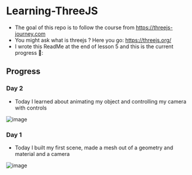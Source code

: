 # Learning-ThreeJS

- The goal of this repo is to follow the course from https://threejs-journey.com
- You might ask what is threejs ? Here you go: https://threejs.org/
- I wrote this ReadMe at the end of lesson 5 and this is the current progress 🦘:


## Progress

### Day 2
- Today I learned about animating my object and controlling my camera with controls

![image](https://user-images.githubusercontent.com/65627237/158083561-0262bb62-43c3-4bed-9001-0f287b20bb30.png)


### Day 1
- Today I built my first scene, made a mesh out of a geometry and material and a camera 

![image](https://user-images.githubusercontent.com/65627237/158039260-c1380765-418f-4766-8963-a2c93efa7729.png)

